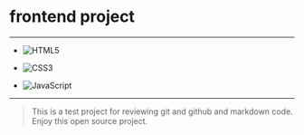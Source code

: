 # frontend project
<!-- [![N|Solid](https://cldup.com/dTxpPi9lDf.thumb.png)](https://nodesource.com/products/nsolid) -->
---
- ![HTML5](https://img.shields.io/badge/html5-%23E34F26.svg?style=for-the-badge&logo=html5&logoColor=white)

- ![CSS3](https://img.shields.io/badge/css3-%231572B6.svg?style=for-the-badge&logo=css3&logoColor=white)

- ![JavaScript](https://img.shields.io/badge/javascript-%23323330.svg?style=for-the-badge&logo=javascriptlogoColor=%23F7DF1E)
---
> This is a test project for
> reviewing git and github and markdown code.
> Enjoy this open source project.

